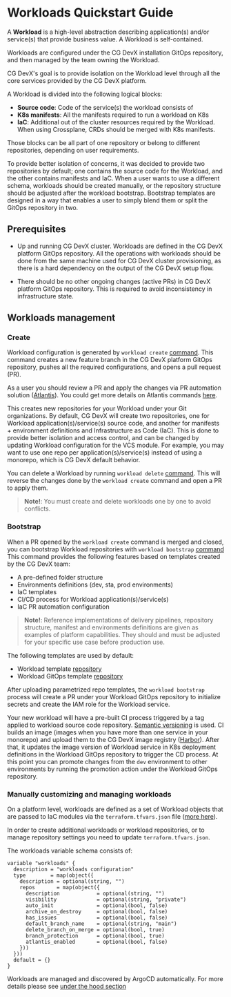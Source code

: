 # Workloads Quickstart Guide

A **Workload** is a high-level abstraction describing application(s) and/or service(s) that provide business value.
A Workload is self-contained.

Workloads are configured under the CG DevX installation GitOps repository, and then managed by the team owning the
Workload.

CG DevX's goal is
to provide isolation on the Workload level through all the core services provided by the CG DevX platform.

A Workload is divided into the following logical blocks:

- **Source code**: Code of the service(s) the workload consists of
- **K8s manifests**: All the manifests required to run a workload on K8s
- **IaC**: Additional out of the cluster resources required by the Workload. When using Crossplane, CRDs should be
  merged with K8s manifests.

Those blocks can be all part of one repository or belong to different repositories, depending on user requirements.

To provide better isolation of concerns, it was decided to provide two repositories by default;
one contains the source code for the Workload, and the other contains manifests and IaC.
When a user wants to use a different schema, workloads should be created manually,
or the repository structure should be adjusted after the workload bootstrap.
Bootstrap templates are designed in a way that enables a user to simply blend them or split the GitOps repository in
two.

## Prerequisites

- Up and running CG DevX cluster.
  Workloads are defined in the CG DevX platform GitOps repository.
  All the operations with workloads should be done from the same machine used for CG DevX cluster provisioning,
  as there is a hard dependency on the output of the CG DevX setup flow.

- There should be no other ongoing changes (active PRs) in CG DevX platform GitOps repository. This is required to avoid
  inconsistency in infrastructure state.

## Workloads management

### Create

Workload configuration is generated by `workload create` [command](../workload_management/cli_commands.md#create).
This command creates a new feature branch in the CG DevX platform GitOps repository,
pushes all the required configurations, and opens a pull request (PR).

As a user you should review a PR and apply the changes via PR automation solution
([Atlantis](https://www.runatlantis.io/)).
You could get more details on Atlantis commands [here](https://www.runatlantis.io/docs/using-atlantis.html).

This creates new repositories for your Workload under your Git organizations.
By default, CG DevX will create two repositories,
one for Workload application(s)/service(s) source code,
and another for manifests + environment definitions and Infrastructure as Code (IaC).
This is done to provide better isolation and access control,
and can be changed by updating Workload configuration for the VCS module.
For example, you may want to use one repo per application(s)/service(s)
instead of using a monorepo, which is CG DevX default behavior.

You can delete a Workload by running `workload delete` [command](../workload_management/cli_commands.md#delete).
This will reverse the changes done by the `workload create` command and open a PR to apply them.

> **Note!**: You must create and delete workloads one by one to avoid
> conflicts. <!-- I assume this means that you need to wait until one is finished being created before starting a new one? -->

### Bootstrap

When a PR opened by the `workload create` command is merged and closed,
you can bootstrap Workload repositories
with `workload bootstrap` [command](../workload_management/cli_commands.md#bootstrap)
This command provides the following features based on templates created by the CG DevX team:

- A pre-defined folder structure
- Environments definitions (dev, sta, prod environments)
- IaC templates
- CI/CD process for Workload application(s)/service(s)
- IaC PR automation configuration

> **Note!**: Reference implementations of delivery pipelines, repository structure,
> manifest and environments definitions are given as examples of platform capabilities.
> They should and must be adjusted for your specific use case before production use.

The following templates are used by default:

- Workload template [repository](https://github.com/CloudGeometry/cg-devx-wl-template)
- Workload GitOps template [repository](https://github.com/CloudGeometry/cg-devx-wl-gitops-template)

After uploading parametrized repo templates, the `workload bootstrap` process will create a PR under your Workload
GitOps
repository to initialize secrets and create the IAM role for the Workload service.

Your new workload will have a pre-built CI process triggered by a tag applied to workload source code repository.
[Semantic versioning](https://semver.org/) is used.
CI builds an image (images when you have more than one service in your monorepo)
and upload them to the CG DevX image registry ([Harbor](https://goharbor.io/)).
After that,
it updates the image version of Workload service in K8s deployment definitions in the Workload GitOps repository
to trigger the CD process.
At this point you can promote changes from the `dev` environment to other environments
by running the promotion action under the Workload GitOps repository.

### Manually customizing and managing workloads

On a platform level,
workloads are defined as a set of Workload objects that are passed to IaC modules via the `terraform.tfvars.json`
file ([more here](../platform_management/platform_repo.md#iac)).

In order to create additional workloads or workload repositories, or to manage repository settings you need to
update `terraform.tfvars.json`.

The workloads variable schema consists of:

```hcl
variable "workloads" {
  description = "workloads configuration"
  type        = map(object({
    description = optional(string, "")
    repos       = map(object({
      description            = optional(string, "")
      visibility             = optional(string, "private")
      auto_init              = optional(bool, false)
      archive_on_destroy     = optional(bool, false)
      has_issues             = optional(bool, false)
      default_branch_name    = optional(string, "main")
      delete_branch_on_merge = optional(bool, true)
      branch_protection      = optional(bool, true)
      atlantis_enabled       = optional(bool, false)
    }))
  }))
  default = {}
}
```

Workloads are managed and discovered by ArgoCD automatically. For more details please
see [under the hood section](../../under_the_hood/workloads/workload_management.md)
